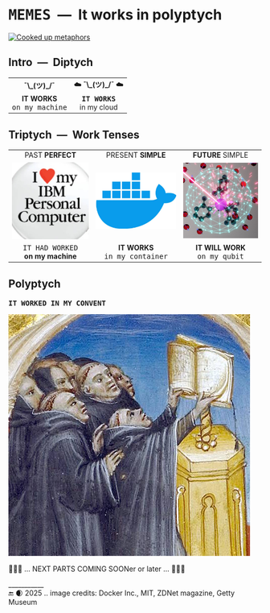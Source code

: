 # <samp>MEMES</samp>&nbsp;&nbsp;&mdash;&nbsp;&nbsp;It works in polyptych

[![Cooked up metaphors](https://img.shields.io/badge/Cooked%20up-metaphors-8CA1AF?logo=readthedocs&logoColor=fff)](#)

## Intro&nbsp;&nbsp;&mdash;&nbsp;&nbsp;Diptych

<table align="center"><tr valign="center" align="center"><td><b>¯\_(ツ)_/¯</b></td><td><b>☁️ ¯\_(ツ)_/¯ ☁️</b></td>
</tr><tr align="center">
  <td><b>IT WORKS</b><br /><samp>on my machine</samp></td>
  <td><b><samp>IT WORKS</samp></b><br />in my cloud</td>
</tr></table>

## Triptych&nbsp;&nbsp;&mdash;&nbsp;&nbsp;Work Tenses

<table align="center"><tr></tr><tr align="center"><td>PAST <b>PERFECT</b></td><td>PRESENT <b>SIMPLE</b></td><td><b>FUTURE</b> SIMPLE</td></tr>
  <tr valign="center" align="center">
    <td><picture><img width="250px" alt="&nbsp;IBM PC" src="../../../../_rsc/_img/af/IBM_PC-ClothIco.jpg" title="&nbsp;IBM PC merchanidise&#013;&#010;Screengrab: ZDNet.com" /></picture></td>
    <td><picture><img width="250px" alt="&nbsp;Docker image" src="../../../../_rsc/_img/symbols/logo/Docker_Software.jpg" title="&nbsp;Docker Inc.,&#013;&#010;software for cloud containters" /></picture></td>
    <td><picture><img width="250px" alt="&nbsp;Imagine a qubit" src="../../../../_rsc/_img/symbols/phys/MIT-qubit_500px.jpg" title="&nbsp;MIT, Awschalom Group, D. Laorenza" /></picture></td>
</tr><tr align="center">
  <td><samp>IT HAD WORKED</samp><br /><b>on my machine</b></td>
    <td><b>IT WORKS</b><br /><samp>in my container</samp></td>
  <td><b>IT WILL WORK</b><br /><samp>on my qubit</samp></td>
</tr></table>

## Polyptych

<b><samp>IT WORKED IN MY CONVENT</samp></b>

<picture><img alt="&nbsp; Monks singing with a script uphold" src="../../../../_rsc/_img/art/monks_sing(GettyMuseum).jpg" /></picture>

<div align="left">🚧🐝🚧 ... NEXT PARTS COMING SOONer or later ... 🚧🐝🚧</div>

\___________\
🔚 🌒 2025 .. image credits: Docker Inc., MIT, ZDNet magazine, Getty Museum
